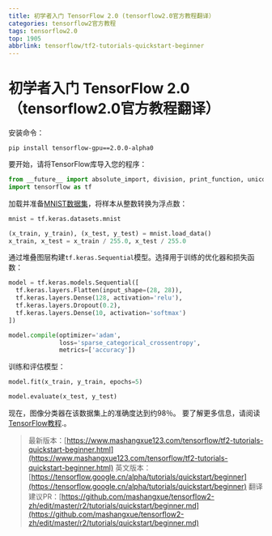 ```yaml
---
title: 初学者入门 TensorFlow 2.0 (tensorflow2.0官方教程翻译）
categories: tensorflow2官方教程
tags: tensorflow2.0
top: 1905
abbrlink: tensorflow/tf2-tutorials-quickstart-beginner
---
```


# 初学者入门 TensorFlow 2.0（tensorflow2.0官方教程翻译）

安装命令：

```shell
pip install tensorflow-gpu==2.0.0-alpha0
```

要开始，请将TensorFlow库导入您的程序：

```python
from __future__ import absolute_import, division, print_function, unicode_literals
import tensorflow as tf
```

加载并准备[MNIST数据集](http://yann.lecun.com/exdb/mnist/)，将样本从整数转换为浮点数：

```python
mnist = tf.keras.datasets.mnist

(x_train, y_train), (x_test, y_test) = mnist.load_data()
x_train, x_test = x_train / 255.0, x_test / 255.0
```

通过堆叠图层构建`tf.keras.Sequential`模型。选择用于训练的优化器和损失函数：

```python
model = tf.keras.models.Sequential([
  tf.keras.layers.Flatten(input_shape=(28, 28)),
  tf.keras.layers.Dense(128, activation='relu'),
  tf.keras.layers.Dropout(0.2),
  tf.keras.layers.Dense(10, activation='softmax')
])

model.compile(optimizer='adam',
              loss='sparse_categorical_crossentropy',
              metrics=['accuracy'])
```

训练和评估模型：

```python
model.fit(x_train, y_train, epochs=5)

model.evaluate(x_test, y_test)
```

现在，图像分类器在该数据集上的准确度达到约98％。 要了解更多信息，请阅读[TensorFlow教程](https://tensorflow.google.cn/alpha/tutorials/).。

> 最新版本：[https://www.mashangxue123.com/tensorflow/tf2-tutorials-quickstart-beginner.html](https://www.mashangxue123.com/tensorflow/tf2-tutorials-quickstart-beginner.html)
> 英文版本：[https://tensorflow.google.cn/alpha/tutorials/quickstart/beginner](https://tensorflow.google.cn/alpha/tutorials/quickstart/beginner)
> 翻译建议PR：[https://github.com/mashangxue/tensorflow2-zh/edit/master/r2/tutorials/quickstart/beginner.md](https://github.com/mashangxue/tensorflow2-zh/edit/master/r2/tutorials/quickstart/beginner.md)
